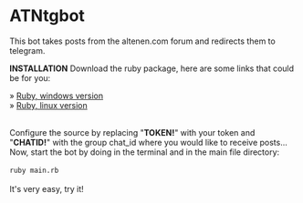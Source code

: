 # ATNtgbot
This bot takes posts from the altenen.com forum and redirects them to telegram.

<b>INSTALLATION</b>
Download the ruby package, here are some links that could be for you:

» <a href="https://rubyinstaller.org/">Ruby, windows version</a><br />
» <a href="https://www.ruby-lang.org/it/downloads/">Ruby, linux version</a><br />
<br />

Configure the source by replacing "<b>TOKEN!</b>" with your token and "<b>CHATID!</b>" with the group chat_id where you would like to receive posts... Now, start the bot by doing in the terminal and in the main file directory:<br /><br />
<code>ruby main.rb</code>
<br /><br />
It's very easy, try it!
